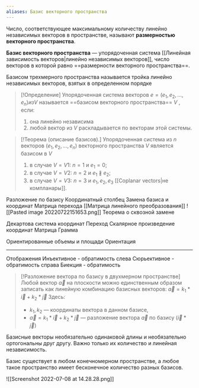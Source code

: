 ```yaml
---
aliases: Базис векторного пространства
---
```


Число, соответствующее максимальному количеству линейно независимых векторов в пространстве, называют **размерностью векторного пространства**.

**Базис векторного пространства** — упорядоченная система [[Линейная зависимость векторов|линейно независимых векторов]], число векторов в которой равно ==размерности векторного пространства==.

Базисом трехмерного пространства называется тройка линейно независимых векторов, взятых в определенном порядке

> [!Определение]
Упорядоченная система векторов $e = (e_1, e_2, . . . , e_n) из V$ называется ==базисом векторного пространства== $V$ , если:
> 1. она линейно независима
> 2. любой вектор из $V$ раскладывается по векторам этой системы.

> [!Теорема (описание базисов).]
> Упорядоченная система из $n$ векторов ($e_1, e_2, . . . , e_n$) векторного пространства $V$ является базисом в $V$ 
> 1. в случае $V =V1$: $n=1$ и $e_1 =0$; 
> 2. в случае $V =V2$: $n=2$ и $e_1 \nparallel e_2$; 
> 3. в случае $V = V3$: $n = 3$ и $e_1, e_2, e_3$ [[Coplanar vectors|не компланары]].

Разложение по базису
Координатный столбец
Замена базиса и координат
Матрица перехода [[Матрица линейного преобразования]]
![[Pasted image 20220722151653.png]]
Теорема о сквозной замене


Декартова система координат
Переход
Скалярное произведение координат
Матрица Грамма

Ориентированные объемы и площади
Ориентация


---
Отображения
	Инъективное  - обратимость слева
	Сюрьективное  - обратимость справа
	Биекция   - обратимость


> [!Разложение вектора по базису в двухмерном пространстве]
Любой вектор $\vec{a}$ на плоскости можно единственным образом записать как линейную комбинацию базисных векторов:
$\vec{a} = k_1*\vec{i} + k_2*\vec{j}$
Здесь:
> -   $k_1, k_2$ — координаты вектора в данном базисе,
> -   $\vec{a} = k_1*\vec{i} + k_2*\vec{j}$ — разложение вектора $\vec{a}$ по базису $(\vec{i}*\vec{j})$

Базисные векторы необязательно одинаковой длины и необязательно ортогональны друг другу. Важно только их количество и линейная независимость.

Базис существует в любом конечномерном пространстве, а любое такое пространство имеет бесконечное количество разных базисов.

![[Screenshot 2022-07-08 at 14.28.28.png]]



